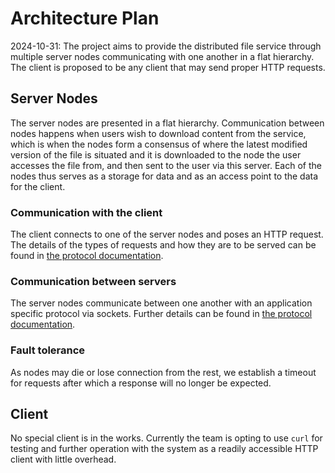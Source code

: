 # Architecture Plan
2024-10-31: The project aims to provide the distributed file service through
multiple server nodes communicating with one another in a flat hierarchy. The
client is proposed to be any client that may send proper HTTP requests.

## Server Nodes
The server nodes are presented in a flat hierarchy. Communication between nodes
happens when users wish to download content from the service, which is when the
nodes form a consensus of where the latest modified version of the file is
situated and it is downloaded to the node the user accesses the file from, and
then sent to the user via this server. Each of the nodes thus serves as a
storage for data and as an access point to the data for the client.

### Communication with the client
The client connects to one of the server nodes and poses an HTTP request. The
details of the types of requests and how they are to be served can be found
in [the protocol documentation](protocol.md).

### Communication between servers
The server nodes communicate between one another with an application specific
protocol via sockets. Further details can be found in
[the protocol documentation](protocol.md).

### Fault tolerance
As nodes may die or lose connection from the rest, we establish a timeout for
requests after which a response will no longer be expected.

## Client
No special client is in the works. Currently the team is opting to use `curl`
for testing and further operation with the system as a readily accessible
HTTP client with little overhead.
